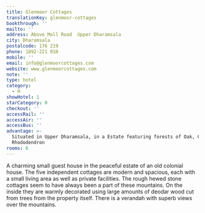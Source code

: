 ```yaml
---
title: Glenmoor Cottages
translationKey: glenmoor-cottages
bookthrough: ''
mailto: ''
address: Above Mall Road  Upper Dharamsala
city: Dharamsala
postalcode: 176 219
phone: 1892-221 010
mobile: ''
email: info@glenmoorcottages.com
website: www.glenmoorcottages.com
note: ''
type: hotel
category:
  - H
showHotel: 1
starCategory: 0
checkout: ''
accessRail: ''
accessAir: ''
accessBus: ''
advantage: >-
  Situated in Upper Dharamsala, in a Estate featuring forests of Oak, Cedar &
  Rhododendron
rooms: 6
---
```

A charming small guest house in the peaceful estate of an old colonial house. The five independent cottages are modern and spacious, each with a small living area as well as private facilities.     The rough hewed stone cottages seem to have always been a part of these mountains. On the inside they are warmly decorated using large amounts of deodar wood cut from trees from the property itself. There is a verandah with superb views over the mountains.
